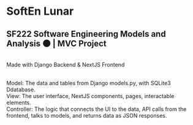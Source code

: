 # SoftEn Lunar
<h2> SF222 Software Engineering Models and Analysis 🌑 | MVC Project </h2> <br>
Made with Django Backend & NextJS Frontend <br> <br>

Model: The data and tables from Django models.py, with SQLite3 Ddatabase. <br>
View: The user interface, NextJS components, pages, interactable elements. <br>
Controller: The logic that connects the UI to the data, API calls from the frontend, talks to models, and returns data as JSON responses.
